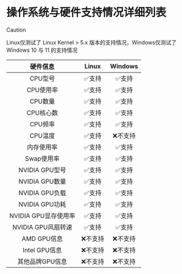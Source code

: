 # 操作系统与硬件支持情况详细列表

> [!CAUTION]
> 
> Linux仅测试了 Linux Kernel > 5.x 版本的支持情况，Windows仅测试了Windows 10 与 11 的支持情况

<div align="center">

|       硬件信息       |  Linux  | Windows |
| :------------------: | :-----: | :-----: |
|       CPU型号        |  ✅支持  |  ✅支持  |
|      CPU使用率       |  ✅支持  |  ✅支持  |
|       CPU数量        |  ✅支持  |  ✅支持  |
|      CPU核心数       |  ✅支持  |  ✅支持  |
|       CPU频率        |  ✅支持  |  ✅支持  |
|       CPU温度        |  ✅支持  | ❌不支持 |
|      内存使用率      |  ✅支持  |  ✅支持  |
|      Swap使用率      |  ✅支持  |  ✅支持  |
|    NVIDIA GPU型号    |  ✅支持  |  ✅支持  |
|    NVIDIA GPU数量    |  ✅支持  |  ✅支持  |
|    NVIDIA GPU负载    |  ✅支持  |  ✅支持  |
|    NVIDIA GPU功耗    |  ✅支持  |  ✅支持  |
| NVIDIA GPU显存使用率 |  ✅支持  |  ✅支持  |
|  NVIDIA GPU风扇转速  |  ✅支持  |  ✅支持  |
|     AMD GPU信息      | ❌不支持 | ❌不支持 |
|    Intel GPU信息     | ❌不支持 | ❌不支持 |
|   其他品牌GPU信息    | ❌不支持 | ❌不支持 |

</div >
